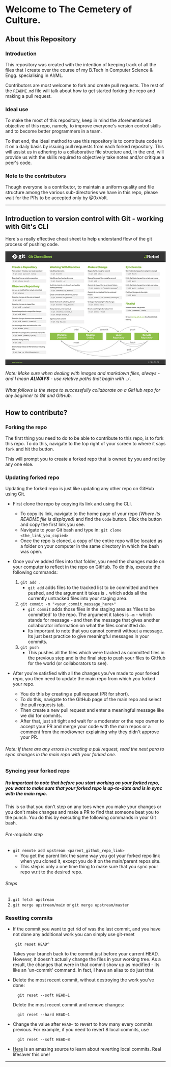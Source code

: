 # Welcome to The Cemetery of Culture.

## About this Repository

### Introduction
This repository was created with the intention of keeping track of all the files that I create over the course of my B.Tech in Computer Science & Engg. specialising in AI/ML.

Contributors are most welcome to fork and create pull requests. The rest of the `README.md` file will talk about how to get started forking the repo and making a pull request.

### Ideal use
To make the most of this repository, keep in mind the aforementioned objective of this repo, namely, to improve everyone's version control skills and to become better programmers in a team.

To that end, the ideal method to use this repository is to contribute code to it on a daily basis by issuing pull requests from each forked repository. This will assist us in adhering to a collaborative file structure and, in the end, will provide us with the skills required to objectively take notes and/or critique a peer's code.

### Note to the contributors
Though everyone is a contributor, to maintain a uniform quality and file structure among the various sub-directories we have in this repo, please wait for the PRs to be accepted only by @0xVolt.

----------

## Introduction to version control with Git - working with Git's CLI
Here's a really effective cheat sheet to help understand flow of the git process of pushing code.

![](./assets/git-cheat-sheet.png)

*Note: Make sure when dealing with images and markdown files, always - and I mean **ALWAYS** - use relative paths that begin with `./`.*

###### What follows is the steps to successfully collaborate on a GitHub repo for any beginner to Git and GitHub.

## How to contribute?
### Forking the repo
The first thing you need to do to be able to contribute to this repo, is to fork this repo. To do this, navigate to the top right of your screen to where it says `fork` and hit the button.

This will prompt you to create a forked repo that is owned by you and not by any one else.

### Updating forked repo
Updating the forked repo is just like updating any other repo on GitHub using Git.

- First clone the repo by copying its link and using the CLI.
    - To copy its link, navigate to the home page of your repo *(Where its README file is displayed)* and find the `Code` button. Click the button and copy the first link you see.
    - Navigate to your Git bash and type in:
    `git clone <the_link_you_copied>`
    - Once the repo is cloned, a copy of the entire repo will be located as a folder on your computer in the same directory in which the bash was open.

- Once you've added files into that folder, you need the changes made on your computer to reflect in the repo on GitHub. To do this, execute the following commands:

    1. `git add .`
        - `git add` adds files to the tracked list to be committed and then pushed, and the argument it takes is `.` which adds all the currently untracked files into your staging area.
    2. `git commit -m "<your_commit_message_here>"`
        - `git commit` adds those files in the staging area as 'files to be committed' to the repo. The argument it takes is `-m` - which stands for message - and then the message that gives another collaborator information on what the files committed do.
        - Its important to note that you cannot commit without a message. Its just best practice to give meaningful messages in your commits.
    3. `git push`
        - This pushes all the files which were tracked as committed files in the previous step and is the final step to push your files to GitHub for the world (or collaborators to see).

- After you're satisfied with all the changes you've made to your forked repo, you then need to update the main repo from which you forked your repo.
    - You do this by creating a pull request (PR for short).
    - To do this, navigate to the GitHub page of the main repo and select the pull requests tab.
    - Then create a new pull request and enter a meaningful message like we did for commits.
    - After that, just sit tight and wait for a moderator or the repo owner to accept your PR and merge your code with the main repos or a comment from the mod/owner explaining why they didn't approve your PR.

###### Note: If there are any errors in creating a pull request, read the next para to sync changes in the main repo with your forked one.

### Syncing your forked repo
##### Its important to note that before you start working on your forked repo, you want to make sure that your forked repo is up-to-date and is in sync with the main repo.
This is so that you don't step on any toes when you make your changes or you don't make changes and make a PR to find that someone beat you to the punch. You do this by executing the following commands in your Git bash.

###### Pre-requisite step
- `git remote add upstream <parent_github_repo_link>`
    - You get the parent link the same way you got your forked repo link when you cloned it, except you do it on the main/parent repos site.
    - This step is only a one time thing to make sure that you sync your repo w.r.t to the desired repo.

###### Steps
1. `git fetch upstream`
2. `git merge upstream/main` or `git merge upstream/master`

### Resetting commits
- If the commit you want to get rid of was the last commit, and you have not done any additional work you can simply use git-reset

       git reset HEAD^

   Takes your branch back to the commit just before your current HEAD. However, it doesn't actually change the files in your working tree. As a result, the changes that were in that commit show up as modified - its like an 'un-commit' command. In fact, I have an alias to do just that.
- Delete the most recent commit, without destroying the work you've done:

        git reset --soft HEAD~1

    Delete the most recent commit and remove changes:

        git reset --hard HEAD~1

- Change the value after `HEAD~` to revert to how many every commits previous. For example, if you need to revert 8 local commits, use

        git reset --soft HEAD~8

- [Here](https://stackoverflow.com/questions/5097456/throw-away-local-commits-in-git) is an amazing source to learn about reverting local commits. Real lifesaver this one!
------
